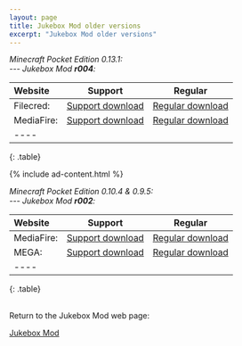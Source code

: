```yaml
---
layout: page
title: Jukebox Mod older versions
excerpt: "Jukebox Mod older versions"
---
```


<i>Minecraft Pocket Edition 0.13.1:</i><br>
<i> --- Jukebox Mod <b>r004</b>:</i>

| Website | Support | Regular |
|:--------|:-------:|:-------:|
| Filecred:        | [Support download](http://adf.ly/1SW8u1) | [Regular download](http://filecred.com/A383G565) |
| MediaFire:       | [Support download](http://adf.ly/1SW9Fw) | [Regular download](http://www.mediafire.com/download/rrwp2cxowrgq1i3/Jukebox_Mod_r004_Desno365.zip) |
|----
{: .table}

{% include ad-content.html %}
<br>

<i>Minecraft Pocket Edition 0.10.4 & 0.9.5:</i><br>
<i> --- Jukebox Mod <b>r002</b>:</i>

| Website | Support | Regular |
|:--------|:-------:|:-------:|
| MediaFire:       | [Support download](http://adf.ly/rMLgk) | [Regular download](http://www.mediafire.com/download/qvtuhflw0wncfb7/Jukebox_Mod_r002_Desno365.zip) |
| MEGA:            | [Support download](http://adf.ly/rMKm6) | [Regular download](https://mega.co.nz/#!P4pWzCgA!HrjiZ2epU-rbRYGlBgH4wG5YBZfe3tTHroA4gdUJCwg) |
|----
{: .table}


<br>Return to the Jukebox Mod web page:

<div markdown="0"><a href="{{ site.url }}/minecraft/jukebox-mod/#older-versions" class="btn">Jukebox Mod</a></div>

